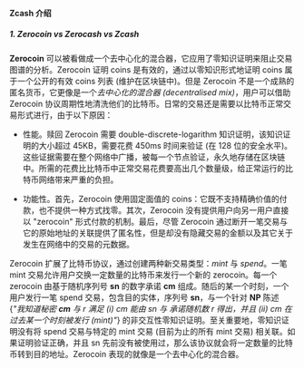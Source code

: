 #### Zcash 介绍

##### 1. Zerocoin vs Zerocash vs Zcash

**Zerocoin** 可以被看做成一个去中心化的混合器，它应用了零知识证明来阻止交易图谱的分析。Zerocoin 证明 coins 是有效的，通过以零知识形式地证明 coins 属于一个公开的有效 coins 列表 (维护在区块链中)。但是 Zerocoin 不是一个成熟的匿名货币，它更像是一个*去中心化的混合器 (decentralised mix)*，用户可以借助 Zerocoin 协议周期性地清洗他们的比特币。日常的交易还是需要以比特币正常交易形式进行，由于以下原因：

- 性能。赎回 Zerocoin 需要 double-discrete-logarithm 知识证明，该知识证明的大小超过 45KB，需要花费 450ms 时间来验证 (在 128 位的安全水平)。这些证据需要在整个网络中广播，被每一个节点验证，永久地存储在区块链中。所需的花费比比特币中正常交易花费要高出几个数量级，给正常运行的比特币网络带来严重的负担。

- 功能性。首先，Zerocoin 使用固定面值的 coins：它既不支持精确价值的付款，也不提供一种方式找零。其次，Zerocoin 没有提供用户向另一用户直接以 "zerocoin" 形式付款的机制。最后，尽管 Zerocoin 通过断开一笔交易与它的原始地址的关联提供了匿名性，但是却没有隐藏交易的金额以及其它关于发生在网络中的交易的元数据。

Zerocoin 扩展了比特币协议，通过创建两种新交易类型：*mint* 与 *spend*。一笔 mint 交易允许用户交换一定数量的比特币来发行一个新的 zerocoin。每一个 zerocoin 由基于随机序列号 **sn** 的数字承诺 **cm** 组成。随后的某一个时刻，一个用户发行一笔 spend 交易，包含目的实体，序列号 **sn**，与一个针对 **NP** 陈述 {*"我知道秘密 **cm** 与 r 满足 (i) cm 能由 sn 与 承诺随机数 r 得出，并且 (ii) cm 在过去某一个时刻被发行 (mint)"*} 的非交互性零知识证明。至关重要地，零知识证明没有将 spend 交易与特定的 mint 交易 (目前为止的所有 mint 交易) 相关联。如果证明验证正确，并且 sn 先前没有被使用过，那么该协议就会将一定数量的比特币转到目的地址。Zerocoin 表现的就像是一个去中心化的混合器。

